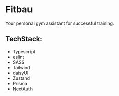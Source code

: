 # Fitbau

Your personal gym assistant for successful training.

## TechStack:

- Typescript
- eslint
- SASS
- Tailwind
- daisyUI
- Zustand
- Prisma
- NextAuth
